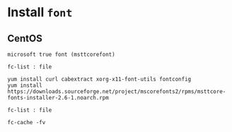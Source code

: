 # Install `font`

## CentOS

`microsoft true font (msttcorefont)`

```
fc-list : file
```

```
yum install curl cabextract xorg-x11-font-utils fontconfig
yum install https://downloads.sourceforge.net/project/mscorefonts2/rpms/msttcore-fonts-installer-2.6-1.noarch.rpm
```

```
fc-list : file

fc-cache -fv
```